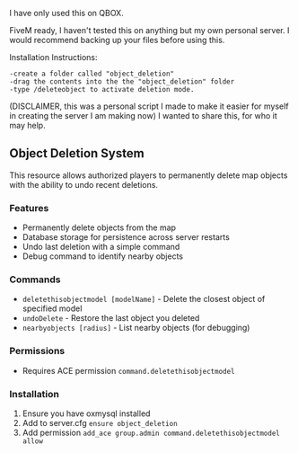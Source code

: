 I have only used this on QBOX.

FiveM ready, I haven't tested this on anything but my own personal server. I would recommend backing up your files before using this.

Installation Instructions:

	-create a folder called "object_deletion"
	-drag the contents into the the "object_deletion" folder
	-type /deleteobject to activate deletion mode.

(DISCLAIMER, this was a personal script I made to make it easier for myself in creating the server I am making now) I wanted to share this, for who it may help. 
 	

## Object Deletion System

This resource allows authorized players to permanently delete map objects with the ability to undo recent deletions.

### Features
- Permanently delete objects from the map
- Database storage for persistence across server restarts
- Undo last deletion with a simple command
- Debug command to identify nearby objects

### Commands
- `deletethisobjectmodel [modelName]` - Delete the closest object of specified model
- `undoDelete` - Restore the last object you deleted
- `nearbyobjects [radius]` - List nearby objects (for debugging)

### Permissions
- Requires ACE permission `command.deletethisobjectmodel`

### Installation
1. Ensure you have oxmysql installed
2. Add to server.cfg `ensure object_deletion`
3. Add permission `add_ace group.admin command.deletethisobjectmodel allow`

